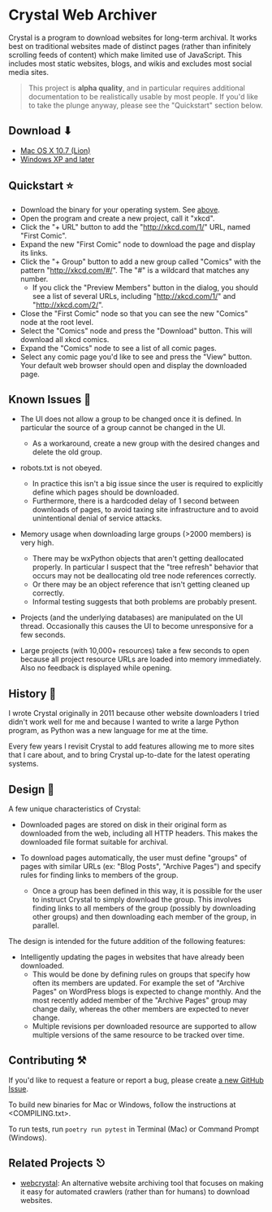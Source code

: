 Crystal Web Archiver
====================

Crystal is a program to download websites for long-term archival. It works best
on traditional websites made of distinct pages (rather than infinitely scrolling
feeds of content) which make limited use of JavaScript. This includes most
static websites, blogs, and wikis and excludes most social media sites.

> This project is **alpha quality**, and in particular requires additional
> documentation to be realistically usable by most people. If you'd like to
> take the plunge anyway, please see the "Quickstart" section below.


Download ⬇︎
--------
* [Mac OS X 10.7 (Lion)](https://github.com/downloads/davidfstr/Crystal-Web-Archiver/crystal-mac-1.0.dmg)
* [Windows XP and later](https://github.com/downloads/davidfstr/Crystal-Web-Archiver/crystal-win-1.0.exe)


Quickstart ⭐
----------

* Download the binary for your operating system. See [above](#download).
* Open the program and create a new project, call it "xkcd".
* Click the "+ URL" button to add the "http://xkcd.com/1/" URL, named "First Comic".
* Expand the new "First Comic" node to download the page and display its links.
* Click the "+ Group" button to add a new group called "Comics" with the pattern
  "http://xkcd.com/#/". The "#" is a wildcard that matches any number.
    * If you click the "Preview Members" button in the dialog, you should see a list of
      several URLs, including "http://xkcd.com/1/" and "http://xkcd.com/2/".
* Close the "First Comic" node so that you can see the new "Comics" node at the root level.
* Select the "Comics" node and press the "Download" button.
  This will download all xkcd comics.
* Expand the "Comics" node to see a list of all comic pages.
* Select any comic page you'd like to see and press the "View" button.
  Your default web browser should open and display the downloaded page.


Known Issues 🐞
------------

* The UI does not allow a group to be changed once it is defined. In particular
  the source of a group cannot be changed in the UI.
    * As a workaround, create a new group with the desired changes and delete the old group.

* robots.txt is not obeyed.
    * In practice this isn't a big issue since the user is required to explicitly define
      which pages should be downloaded.
    * Furthermore, there is a hardcoded delay of 1 second between downloads of pages,
      to avoid taxing site infrastructure and to avoid unintentional denial of service
      attacks.

* Memory usage when downloading large groups (>2000 members) is very high.
    * There may be wxPython objects that aren't getting deallocated properly.
      In particular I suspect that the "tree refresh" behavior that occurs
      may not be deallocating old tree node references correctly.
    * Or there may be an object reference that isn't getting cleaned up correctly.
    * Informal testing suggests that both problems are probably present.

* Projects (and the underlying databases) are manipulated on the UI thread.
  Occasionally this causes the UI to become unresponsive for a few seconds.

* Large projects (with 10,000+ resources) take a few seconds to open
  because all project resource URLs are loaded into memory immediately.
  Also no feedback is displayed while opening.


History 📖
-------

I wrote Crystal originally in 2011 because other website downloaders
I tried didn't work well for me and because I wanted to write a large
Python program, as Python was a new language for me at the time.

Every few years I revisit Crystal to add features allowing me to more sites
that I care about, and to bring Crystal up-to-date for the latest
operating systems.


Design 📐
------

A few unique characteristics of Crystal:

* Downloaded pages are stored on disk in their original form as downloaded from the web,
  including all HTTP headers. This makes the downloaded file format suitable for archival.

* To download pages automatically, the user must define "groups" of pages with similar
  URLs (ex: "Blog Posts", "Archive Pages") and specify rules for finding links to members
  of the group.
    * Once a group has been defined in this way, it is possible for the user to
      instruct Crystal to simply download the group. This involves finding links to all
      members of the group (possibly by downloading other groups) and then downloading
      each member of the group, in parallel.

The design is intended for the future addition of the following features:

* Intelligently updating the pages in websites that have already been downloaded.
    * This would be done by defining rules on groups that specify how often its members
      are updated. For example the set of "Archive Pages" on WordPress blogs is expected
      to change monthly. And the most recently added member of the "Archive Pages" group
      may change daily, whereas the other members are expected to never change.
    * Multiple revisions per downloaded resource are supported to allow multiple
      versions of the same resource to be tracked over time.


Contributing ⚒
------------

If you'd like to request a feature or report a bug, please create
[a new GitHub Issue](https://github.com/davidfstr/Crystal-Web-Archiver/issues/new).

To build new binaries for Mac or Windows, follow the instructions at <COMPILING.txt>.

To run tests, run `poetry run pytest` in Terminal (Mac) or Command Prompt (Windows).


Related Projects ⎋
----------------

* [webcrystal]: An alternative website archiving tool that focuses on making it
  easy for automated crawlers (rather than for humans) to download websites.

[webcrystal]: http://dafoster.net/projects/webcrystal/
